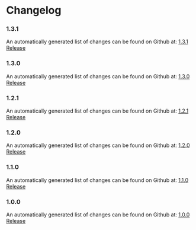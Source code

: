 # Changelog

### 1.3.1

An automatically generated list of changes can be found on Github at: [1.3.1 Release](https://github.com/nginxinc/nginx-ingress-helm-operator/releases/tag/v1.3.1)


### 1.3.0

An automatically generated list of changes can be found on Github at: [1.3.0 Release](https://github.com/nginxinc/nginx-ingress-helm-operator/releases/tag/v1.3.0)

### 1.2.1

An automatically generated list of changes can be found on Github at: [1.2.1 Release](https://github.com/nginxinc/nginx-ingress-helm-operator/releases/tag/v1.2.1)

### 1.2.0

An automatically generated list of changes can be found on Github at: [1.2.0 Release](https://github.com/nginxinc/nginx-ingress-helm-operator/releases/tag/v1.2.0)

### 1.1.0

An automatically generated list of changes can be found on Github at: [1.1.0 Release](https://github.com/nginxinc/nginx-ingress-helm-operator/releases/tag/v1.1.0)

### 1.0.0

An automatically generated list of changes can be found on Github at: [1.0.0 Release](https://github.com/nginxinc/nginx-ingress-helm-operator/releases/tag/v1.0.0)
